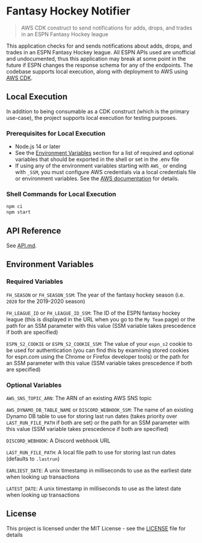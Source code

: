 # Fantasy Hockey Notifier

> AWS CDK construct to send notifications for adds, drops, and trades in an ESPN Fantasy Hockey league

This application checks for and sends notifications about adds, drops, and trades in an ESPN Fantasy Hockey league. All ESPN APIs used are unofficial and undocumented, thus this application may break at some point in the future if ESPN changes the response schema for any of the endpoints. The codebase supports local execution, along with deployment to AWS using [AWS CDK](https://aws.amazon.com/cdk).

## Local Execution

In addition to being consumable as a CDK construct (which is the primary use-case), the project supports local execution for testing purposes.

### Prerequisites for Local Execution

* Node.js 14 or later
* See the [Environment Variables](#environment-variables) section for a list of required and optional variables that should be exported in the shell or set in the .env file
* If using any of the environment variables starting with `AWS_` or ending with `_SSM`, you must configure AWS credentials via a local credentials file or environment variables. See the [AWS documentation](https://docs.aws.amazon.com/cli/latest/userguide/cli-chap-configure.html) for details.

### Shell Commands for Local Execution

```sh
npm ci
npm start
```

## API Reference

See [API.md](./API.md).

## Environment Variables

### Required Variables

`FH_SEASON` or `FH_SEASON_SSM`: The year of the fantasy hockey season (i.e. `2020` for the 2019-2020 season)

`FH_LEAGUE_ID` or `FH_LEAGUE_ID_SSM`: The ID of the ESPN fantasy hockey league (this is displayed in the URL when you go to the `My Team` page) or the path for an SSM parameter with this value (SSM variable takes prescedence if both are specified)

`ESPN_S2_COOKIE` or `ESPN_S2_COOKIE_SSM`: The value of your `espn_s2` cookie to be used for authentication (you can find this by examining stored cookies for espn.com using the Chrome or Firefox developer tools) or the path for an SSM parameter with this value (SSM variable takes prescedence if both are specified)

### Optional Variables

`AWS_SNS_TOPIC_ARN`: The ARN of an existing AWS SNS topic

`AWS_DYNAMO_DB_TABLE_NAME` or `DISCORD_WEBHOOK_SSM`: The name of an existing Dynamo DB table to use for storing last run dates (takes priority over `LAST_RUN_FILE_PATH` if both are set) or the path for an SSM parameter with this value (SSM variable takes prescedence if both are specified)

`DISCORD_WEBHOOK`: A Discord webhook URL

`LAST_RUN_FILE_PATH`: A local file path to use for storing last run dates (defaults to `.lastrun`)

`EARLIEST_DATE`: A unix timestamp in milliseconds to use as the earliest date when looking up transactions

`LATEST_DATE`: A unix timestamp in milliseconds to use as the latest date when looking up transactions

## License

This project is licensed under the MIT License - see the [LICENSE](LICENSE) file for details
